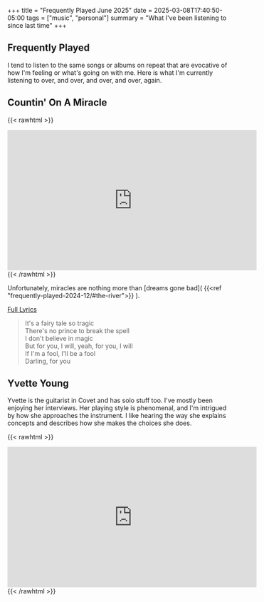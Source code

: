 +++
title = "Frequently Played June 2025"
date = 2025-03-08T17:40:50-05:00
tags = ["music", "personal"]
summary = "What I've been listening to since last time"
+++

## Frequently Played

I tend to listen to the same songs or albums on repeat that are evocative of how I'm feeling or what's going on with me. Here is what I'm currently listening to over, and over, and over, and over, again.

## Countin' On A Miracle

{{< rawhtml >}}
<iframe width="560" height="315" src="https://www.youtube.com/embed/WDuSvI6ym0Q?si=pffnZkI7DjQZNAVn" title="YouTube video player" frameborder="0" allow="accelerometer; autoplay; clipboard-write; encrypted-media; gyroscope; picture-in-picture; web-share" referrerpolicy="strict-origin-when-cross-origin" allowfullscreen></iframe>
{{< /rawhtml >}}

Unfortunately, miracles are nothing more than [dreams gone bad]( {{<ref "frequently-played-2024-12/#the-river">}} ).

[Full Lyrics](https://genius.com/Bruce-springsteen-countin-on-a-miracle-lyrics)

> It's a fairy tale so tragic  
> There's no prince to break the spell  
> I don't believe in magic  
> But for you, I will, yeah, for you, I will  
> If I'm a fool, I'll be a fool  
> Darling, for you  

## Yvette Young

Yvette is the guitarist in Covet and has solo stuff too. I've mostly been enjoying
her interviews. Her playing style is phenomenal, and I'm intrigued by how
she approaches the instrument. I like hearing the way she explains concepts and
describes how she makes the choices she does.

{{< rawhtml >}}
<iframe width="560" height="315" src="https://www.youtube.com/embed/_Q1-ETuBg5A?si=RJDWEJDQY3Jc_eks" title="YouTube video player" frameborder="0" allow="accelerometer; autoplay; clipboard-write; encrypted-media; gyroscope; picture-in-picture; web-share" referrerpolicy="strict-origin-when-cross-origin" allowfullscreen></iframe>
{{< /rawhtml >}}
